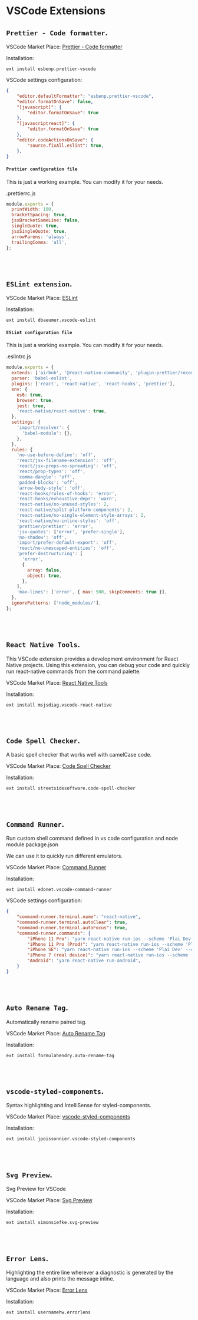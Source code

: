 # VSCode Extensions

## `Prettier - Code formatter`.

VSCode Market Place: [Prettier - Code formatter](https://marketplace.visualstudio.com/items?itemName=esbenp.prettier-vscode) 

Installation:

```
ext install esbenp.prettier-vscode
```

VSCode settings configuration:

```json
{
    "editor.defaultFormatter": "esbenp.prettier-vscode",
    "editor.formatOnSave": false,
    "[javascript]": {
        "editor.formatOnSave": true
    },
    "[javascriptreact]": {
        "editor.formatOnSave": true
    },
    "editor.codeActionsOnSave": {
        "source.fixAll.eslint": true,
    },
}
 ```


#### `Prettier configuration file` 

This is just a working example. You can modify it for your needs.

.prettierrc.js

```js
module.exports = {
  printWidth: 100,
  bracketSpacing: true,
  jsxBracketSameLine: false,
  singleQuote: true,
  jsxSingleQuote: true,
  arrowParens: 'always',
  trailingComma: 'all',
};

```
<br/>
<br/>


## `ESLint extension`.

VSCode Market Place: [ESLint](https://marketplace.visualstudio.com/items?itemName=dbaeumer.vscode-eslint)

Installation:

```
ext install dbaeumer.vscode-eslint
```

#### `ESLint configuration file` 

This is just a working example. You can modify it for your needs.

.eslintrc.js

```js
module.exports = {
  extends: ['airbnb', '@react-native-community', 'plugin:prettier/recommended', 'prettier'],
  parser: 'babel-eslint',
  plugins: ['react', 'react-native', 'react-hooks', 'prettier'],
  env: {
    es6: true,
    browser: true,
    jest: true,
    'react-native/react-native': true,
  },
  settings: {
    'import/resolver': {
      'babel-module': {},
    },
  },
  rules: {
    'no-use-before-define': 'off',
    'react/jsx-filename-extension': 'off',
    'react/jsx-props-no-spreading': 'off',
    'react/prop-types': 'off',
    'comma-dangle': 'off',
    'padded-blocks': 'off',
    'arrow-body-style': 'off',
    'react-hooks/rules-of-hooks': 'error',
    'react-hooks/exhaustive-deps': 'warn',
    'react-native/no-unused-styles': 2,
    'react-native/split-platform-components': 2,
    'react-native/no-single-element-style-arrays': 2,
    'react-native/no-inline-styles': 'off',
    'prettier/prettier': 'error',
    'jsx-quotes': ['error', 'prefer-single'],
    'no-shadow': 'off',
    'import/prefer-default-export': 'off',
    'react/no-unescaped-entities': 'off',
    'prefer-destructuring': [
      'error',
      {
        array: false,
        object: true,
      },
    ],
    'max-lines': ['error', { max: 500, skipComments: true }],
  },
  ignorePatterns: ['node_modules/'],
};
```

<br/>
<br/>

## `React Native Tools`.
This VSCode extension provides a development environment for React Native projects. Using this extension, you can debug your code and quickly run react-native commands from the command palette.

VSCode Market Place: [React Native Tools](https://marketplace.visualstudio.com/items?itemName=msjsdiag.vscode-react-native)

Installation:
```
ext install msjsdiag.vscode-react-native
```

<br/>
<br/>

## `Code Spell Checker`.
A basic spell checker that works well with camelCase code.

VSCode Market Place: [Code Spell Checker](https://marketplace.visualstudio.com/items?itemName=streetsidesoftware.code-spell-checker)

Installation:
```
ext install streetsidesoftware.code-spell-checker
```

<br/>
<br/>

## `Command Runner`.
Run custom shell command defined in vs code configuration and node module package.json

We can use it to quickly run different emulators.

VSCode Market Place: [Command Runner](https://marketplace.visualstudio.com/items?itemName=edonet.vscode-command-runner)

Installation:
```
ext install edonet.vscode-command-runner
```
VSCode settings configuration:
```json
{
    "command-runner.terminal.name": "react-native",
    "command-runner.terminal.autoClear": true,
    "command-runner.terminal.autoFocus": true,
    "command-runner.commands": {
        "iPhone 11 Pro": "yarn react-native run-ios --scheme 'Plai Dev' --configuration 'Debug' --simulator='iPhone 11 Pro (13.5)'",
        "iPhone 11 Pro (Prod)": "yarn react-native run-ios --scheme 'Plai' --configuration 'Release' --simulator='iPhone 11 Pro'",
        "iPhone SE": "yarn react-native run-ios --scheme 'Plai Dev' --configuration 'Debug' --simulator='iPhone SE (2nd generation)'",
        "iPhone 7 (real device)": "yarn react-native run-ios --scheme 'Plai Dev' --configuration 'Debug' --device='iPhone (Your_Phone_Name)'",
        "Android": "yarn react-native run-android",
    }
}
```
<br/>
<br/>

## `Auto Rename Tag`.
Automatically rename paired tag.

VSCode Market Place: [Auto Rename Tag](https://marketplace.visualstudio.com/items?itemName=formulahendry.auto-rename-tag)

Installation:
```
ext install formulahendry.auto-rename-tag
```

<br/>
<br/>

## `vscode-styled-components`.
Syntax highlighting and IntelliSense for styled-components.

VSCode Market Place: [vscode-styled-components](https://marketplace.visualstudio.com/items?itemName=jpoissonnier.vscode-styled-components)

Installation:
```
ext install jpoissonnier.vscode-styled-components
```

<br/>
<br/>

## `Svg Preview`.
Svg Preview for VSCode

VSCode Market Place: [Svg Preview](https://marketplace.visualstudio.com/items?itemName=SimonSiefke.svg-preview)

Installation:
```
ext install simonsiefke.svg-preview
```

<br/>
<br/>

## `Error Lens`.
Highlighting the entire line wherever a diagnostic is generated by the language and also prints the message inline.

VSCode Market Place: [Error Lens](https://marketplace.visualstudio.com/items?itemName=usernamehw.errorlens)

Installation:
```
ext install usernamehw.errorlens
```



